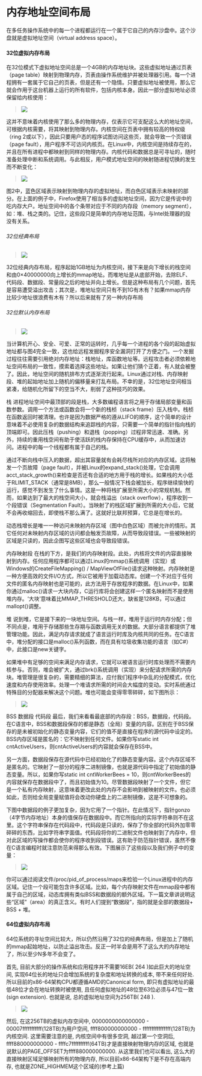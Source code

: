 # 内存地址空间布局

在多任务操作系统中的每一个进程都运行在一个属于它自己的内存沙盘中。这个沙盘就是虚拟地址空间（virtual address space）。

#### 32位虚拟内存布局

在32位模式下虚拟地址空间总是一个4GB的内存地址块。这些虚拟地址通过页表（page table）映射到物理内存，页表由操作系统维护并被处理器引用。每一个进程拥有一套属于它自己的页表，但是还有一个隐情。只要虚拟地址被使用，那么它就会作用于这台机器上运行的所有软件，包括内核本身。因此一部分虚拟地址必须保留给内核使用：

> ![](images/虚拟内存布局.png)

这并不意味着内核使用了那么多的物理内存，仅表示它可支配这么大的地址空间，可根据内核需要，将其映射到物理内存。内核空间在页表中拥有较高的特权级（ring 2或以下），因此只要用户态的程序试图访问这些页，就会导致一个页错误（page fault），用户程序不可访问内核页。在Linux中，内核空间是持续存在的，并且在所有进程中都映射到同样的物理内存。内核代码和数据总是可寻址的，随时准备处理中断和系统调用。与此相反，用户模式地址空间的映射随进程切换的发生而不断变化：

> ![](images/内存地址空间布局1.png)

图2中，蓝色区域表示映射到物理内存的虚拟地址，而白色区域表示未映射的部分。在上面的例子中，Firefox使用了相当多的虚拟地址空间，因为它是传说中的吃内存大户。地址空间中的各个条带对应于不同的内存段（memory segment），如：堆、栈之类的。记住，这些段只是简单的内存地址范围，与Intel处理器的段没有关系。

###### 32位经典布局

> ![](images/内存地址空间布局2.png)

32位经典内存布局，程序起始1GB地址为内核空间，接下来是向下增长的栈空间和由0×40000000向上增长的mmap地址。而堆地址是从底部开始，去除ELF、代码段、数据段、常量段之后的地址并向上增长。但是这种布局有几个问题，首先是容易遭受溢出攻击；其次是，堆地址空间只有不到1G有木有？如果mmap内存比较少地址很浪费有木有？所以后来就有了另一种内存布局

###### 32位默认内存布局

> ![](images/内存地址空间布局3.png)

当计算机开心、安全、可爱、正常的运转时，几乎每一个进程的各个段的起始虚拟地址都与图4完全一致，这也给远程发掘程序安全漏洞打开了方便之门。一个发掘过程往往需要引用绝对内存地址：栈地址，库函数地址等。远程攻击者必须依赖地址空间布局的一致性，摸索着选择这些地址。如果让他们猜个正着，有人就会被整了。因此，地址空间的随机排布方式逐渐流行起来。Linux通过对栈、内存映射段、堆的起始地址加上随机的偏移量来打乱布局。不幸的是，32位地址空间相当紧凑，给随机化所留下的空当不大，削弱了这种技巧的效果。

栈
进程地址空间中最顶部的段是栈，大多数编程语言将之用于存储局部变量和函数参数。调用一个方法或函数会将一个新的栈桢（stack frame）压入栈中。栈桢在函数返回时被清理。也许是因为数据严格的遵从LIFO的顺序，这个简单的设计意味着不必使用复杂的数据结构来追踪栈的内容，只需要一个简单的指针指向栈的顶端即可。因此压栈（pushing）和退栈（popping）过程非常迅速、准确。另外，持续的重用栈空间有助于使活跃的栈内存保持在CPU缓存中，从而加速访问。进程中的每一个线程都有属于自己的栈。

通过不断向栈中压入的数据，超出其容量就有会耗尽栈所对应的内存区域。这将触发一个页故障（page fault），并被Linux的expand_stack()处理，它会调用acct_stack_growth()来检查是否还有合适的地方用于栈的增长。如果栈的大小低于RLIMIT_STACK（通常是8MB），那么一般情况下栈会被加长，程序继续愉快的运行，感觉不到发生了什么事情。这是一种将栈扩展至所需大小的常规机制。然而，如果达到了最大的栈空间大小，就会栈溢出（stack overflow），程序收到一个段错误（Segmentation Fault）。当映射了的栈区域扩展到所需的大小后，它就不会再收缩回去，即使栈不那么满了。这就好比联邦预算，它总是在增长的。

动态栈增长是唯一一种访问未映射内存区域（图中白色区域）而被允许的情形。其它任何对未映射内存区域的访问都会触发页故障，从而导致段错误。一些被映射的区域是只读的，因此企图写这些区域也会导致段错误。

内存映射段
在栈的下方，是我们的内存映射段。此处，内核将文件的内容直接映射到内存。任何应用程序都可以通过Linux的mmap()系统调用（实现）或Windows的CreateFileMapping() / MapViewOfFile()请求这种映射。内存映射是一种方便高效的文件I/O方式，所以它被用于加载动态库。创建一个不对应于任何文件的匿名内存映射也是可能的，此方法用于存放程序的数据。在Linux中，如果你通过malloc()请求一大块内存，C运行库将会创建这样一个匿名映射而不是使用堆内存。‘大块’意味着比MMAP_THRESHOLD还大，缺省是128KB，可以通过mallopt()调整。

堆
说到堆，它是接下来的一块地址空间。与栈一样，堆用于运行时内存分配；但不同点是，堆用于存储那些生存期与函数调用无关的数据。大部分语言都提供了堆管理功能。因此，满足内存请求就成了语言运行时库及内核共同的任务。在C语言中，堆分配的接口是malloc()系列函数，而在具有垃圾收集功能的语言（如C#）中，此接口是new关键字。

如果堆中有足够的空间来满足内存请求，它就可以被语言运行时库处理而不需要内核参与。否则，堆会被扩大，通过brk()系统调用（实现）来分配请求所需的内存块。堆管理是很复杂的，需要精细的算法，应付我们程序中杂乱的分配模式，优化速度和内存使用效率。处理一个堆请求所需的时间会大幅度的变动。实时系统通过特殊目的分配器来解决这个问题。堆也可能会变得零零碎碎，如下图所示：

> ![](images/内存地址空间布局4.png)

BSS 数据段 代码段
最后，我们来看看最底部的内存段：BSS，数据段，代码段。在C语言中，BSS和数据段保存的都是静态（全局）变量的内容。区别在于BSS保存的是未被初始化的静态变量内容，它们的值不是直接在程序的源代码中设定的。BSS内存区域是匿名的：它不映射到任何文件。如果你写static int cntActiveUsers，则cntActiveUsers的内容就会保存在BSS中。

另一方面，数据段保存在源代码中已经初始化了的静态变量内容。这个内存区域不是匿名的。它映射了一部分的程序二进制镜像，也就是源代码中指定了初始值的静态变量。所以，如果你写static int cntWorkerBees = 10，则cntWorkerBees的内容就保存在数据段中了，而且初始值为10。尽管数据段映射了一个文件，但它是一个私有内存映射，这意味着更改此处的内存不会影响到被映射的文件。也必须如此，否则给全局变量赋值将会改动你硬盘上的二进制镜像，这是不可想象的。

下图中数据段的例子更加复杂，因为它用了一个指针。在此情况下，指针gonzo（4字节内存地址）本身的值保存在数据段中。而它所指向的实际字符串则不在这里。这个字符串保存在代码段中，代码段是只读的，保存了你全部的代码外加零零碎碎的东西，比如字符串字面值。代码段将你的二进制文件也映射到了内存中，但对此区域的写操作都会使你的程序收到段错误。这有助于防范指针错误，虽然不像在C语言编程时就注意防范来得那么有效。下图展示了这些段以及我们例子中的变量：

> ![](images/内存地址空间布局5.png)

你可以通过阅读文件/proc/pid_of_process/maps来检验一个Linux进程中的内存区域。记住一个段可能包含许多区域。比如，每个内存映射文件在mmap段中都有属于自己的区域，动态库拥有类似BSS和数据段的额外区域。下一篇文章讲说明这些“区域”（area）的真正含义。有时人们提到“数据段”，指的就是全部的数据段+ BSS + 堆。

#### 64位虚拟内存布局
64位系统的寻址空间比较大，所以仍然沿用了32位的经典布局，但是加上了随机的mmap起始地址，以防止溢出攻击。反正一时半会是用不了这么大的内存地址了，所以至少N多年不会变了。

首先, 目前大部分的操作系统和应用程序并不需要16EB( 264 )如此巨大的地址空间, 实现64位长的地址只会增加系统的复杂度和地址转换的成本, 带不来任何好处. 所以目前的x86-64架构CPU都遵循AMD的Canonical form, 即只有虚拟地址的最低48位才会在地址转换时被使用, 且任何虚拟地址的48位至63位必须与47位一致(sign extension). 也就是说, 总的虚拟地址空间为256TB( 248 ).

> ![](images/内存地址空间布局6.png)

然后, 在这256TB的虚拟内存空间中, 0000000000000000 - 00007fffffffffff(128TB)为用户空间, ffff800000000000 - ffffffffffffffff(128TB)为内核空间. 这里需要注意的是, 内核空间中有很多空洞, 越过第一个空洞后, ffff880000000000 - ffffc7ffffffffff(64TB)才是直接映射物理内存的区域, 也就是说默认的PAGE_OFFSET为ffff880000000000. 从这里我们也可以看出, 这么大的直接映射区域足够映射所有的物理内存, 所以目前x86-64架构下是不存在高端内存, 也就是ZONE_HIGHMEM这个区域的(参考上篇)